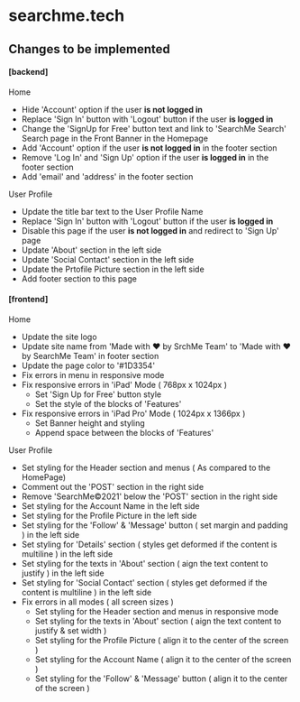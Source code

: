 # searchme.tech

## Changes to be implemented

#### [backend]

Home
 - Hide 'Account' option if the user **is not logged in**
 - Replace 'Sign In' button with 'Logout' button if the user **is logged in**
 - Change the 'SignUp for Free' button text and link to 'SearchMe Search' Search page in the Front Banner in the Homepage
 - Add 'Account' option if the user **is not logged in** in the footer section
 - Remove 'Log In' and 'Sign Up' option if the user **is logged in** in the footer section
 - Add 'email' and 'address' in the footer section

User Profile
 - Update the title bar text to the User Profile Name
 - Replace 'Sign In' button with 'Logout' button if the user **is logged in**
 - Disable this page if the user **is not logged in** and redirect to 'Sign Up' page
 - Update 'About' section in the left side
 - Update 'Social Contact' section in the left side
 - Update the Prtofile Picture section in the left side
 - Add footer section to this page


#### [frontend]

Home
 - Update the site logo
 - Update site name from 'Made with ❤ by SrchMe Team' to 'Made with ❤ by SearchMe Team' in footer section
 - Update the page color to '#1D3354'
 - Fix errors in menu in responsive mode
 - Fix responsive errors in 'iPad' Mode ( 768px x 1024px )
    - Set 'Sign Up for Free' button style
    - Set the style of the blocks of 'Features'
 - Fix responsive errors in 'iPad Pro' Mode ( 1024px x 1366px )
    - Set Banner height and styling
    - Append space between the blocks of 'Features'

User Profile
 - Set styling for the Header section and menus ( As compared to the HomePage)
 - Comment out the 'POST' section in the right side
 - Remove 'SearchMe©2021' below the 'POST' section in the right side
 - Set styling for the Account Name in the left side
 - Set styling for the Profile Picture in the left side
 - Set styling for the 'Follow' & 'Message' button ( set margin and padding ) in the left side
 - Set styling for 'Details' section ( styles get deformed if the content is multiline ) in the left side
 - Set styling for the texts in 'About' section ( aign the text content to justify ) in the left side
 - Set styling for 'Social Contact' section ( styles get deformed if the content is multiline ) in the left side
 - Fix errors in all modes ( all screen sizes )
    - Set styling for the Header section and menus in responsive mode
    - Set styling for the texts in 'About' section ( aign the text content to justify & set width )
    - Set styling for the Profile Picture ( align it to the center of the screen )
    - Set styling for the Account Name ( align it to the center of the screen )
    - Set styling for the 'Follow' & 'Message' button ( align it to the center of the screen )
    